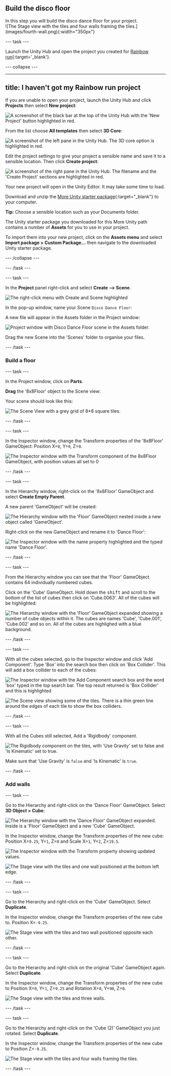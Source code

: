 ## Build the disco floor

<div style="display: flex; flex-wrap: wrap">
<div style="flex-basis: 200px; flex-grow: 1; margin-right: 15px;">
In this step you will build the disco dance floor for your project. 
</div>
<div>
![The Stage view with the tiles and four walls framing the tiles.](images/fourth-wall.png){:width="350px"}
</div>
</div>

--- task ---

Launch the Unity Hub and open the project you created for [Rainbow run](https://projects.raspberrypi.org/en/projects/rainbow-run/0){:target='_blank'}.

--- collapse ---

---
title: I haven't got my Rainbow run project
---

If you are unable to open your project, launch the Unity Hub and click **Projects** then select **New project**:

![A screenshot of the black bar at the top of the Unity Hub with the 'New Project' button highlighted in red.](images/new-project.png)

From the list choose **All templates** then select **3D Core**:

![A screenshot of the left pane in the Unity Hub. The 3D core option is highlighted in red.](images/3D-core.png)

Edit the project settings to give your project a sensible name and save it to a sensible location. Then click **Create project**:

![A screenshot of the right pane in the Unity Hub. The filename and the 'Create Project' sections are highlighted in red.](images/create-project.png)

Your new project will open in the Unity Editor. It may take some time to load.

Download and unzip the [More Unity starter package](https://rpf.io/p/en/rainbow-run-go){:target="_blank"} to your computer. 

**Tip:** Choose a sensible location such as your Documents folder.

The Unity starter package you downloaded for this More Unity path contains a number of **Assets** for you to use in your project.

To import them into your new project, click on the **Assets menu** and select **Import package > Custom Package…** then navigate to the downloaded Unity starter package.

--- /collapse ---

--- /task ---

--- task ---

In the **Project** panel right-click and select **Create --> Scene**.

![The right-click menu with Create and Scene highlighted](images/create-scene.png)

In the pop-up window, name your Scene `Disco Dance Floor`:

A new file will appear in the Assets folder in the Project window:

![Project window with Disco Dance Floor scene in the Assets folder.](images/disco-dance-floor-scene.png)

Drag the new Scene into the 'Scenes' folder to organise your files.

--- /task ---

### Build a floor

--- task ---

In the Project window, click on **Parts**.

**Drag** the '8x8Floor' object to the Scene view: 

Your scene should look like this:

![The Scene View with a grey grid of 8*8 square tiles.](images/tiled-floor.png)

--- /task ---

--- task ---

In the Inspector window, change the Transform properties of the '8x8Floor' GameObject: Position X=`0`, Y=`0`, Z=`0`.

![The Inspector window with the Transform component of the 8x8Floor GameObject, with position values all set to 0](images/floor-position.png)

--- /task ---

--- task ---

In the Hierarchy window, right-click on the '8x8Floor' GameObject and select **Create Empty Parent**. 

A new parent 'GameObject' will be created:

![The Hierarchy window with the 'Floor' GameObject nested inside a new object called 'GameObject'.](images/empty-parent.png)

Right-click on the new GameObject and rename it to 'Dance Floor':

![The Inspector window with the name property highlighted and the typed name 'Dance Floor'.](images/rename-gameobject.png)

--- /task ---

--- task ---

From the Hierarchy window you can see that the 'Floor' GameObject contains 64 individually numbered cubes.

Click on the 'Cube' GameObject. Hold down the <kbd>shift</kbd> and scroll to the bottom of the list of cubes then click on 'Cube.0063'. All of the cubes will be highlighted: 

![The Hierarchy window with the 'Floor' GameObject expanded showing a number of cube objects within it. The cubes are names 'Cube', 'Cube.001', 'Cube.002' and so on. All of the cubes are highlighed with a blue background.](images/hierarchy-cubes.png)

--- /task ---

--- task ---

With all the cubes selected, go to the Inspector window and click 'Add Component'. Type 'Box' into the search box then click on 'Box Collider'. This will add a box collider to each of the cubes:

![The Inspector window with the Add Component search box and the word 'box' typed in the top search bar. The top result returned is 'Box Collider' and this is highlighted](images/add-box-collider.png)

![The Scene view showing some of the tiles. There is a thin green line around the edges of each tile to show the box colliders.](images/box-collider-scene.png)

--- /task ---

--- task ---

With all the Cubes still selected, Add a 'Rigidbody' component. 

![The Rigidbody component on the tiles, with 'Use Gravity' set to false and 'Is Kinematic' set to true.](images/floor-rigidbody.png)

Make sure that 'Use Gravity' is `false` and 'Is Kinematic' is `true`.

--- /task ---

### Add walls

--- task ---

Go to the Hierarchy and right-click on the 'Dance Floor' GameObject. Select **3D Object > Cube**:

![The Hierarchy window with the 'Dance Floor' GameObject expanded. Inside is a 'Floor' GameObject and a new 'Cube' GameObject.](images/hierarchy-wall.png)

In the Inspector window, change the Transform properties of the new cube: Position X=`9.25`, Y=`1`, Z=`0` and Scale X=`1`, Y=`2`, Z=`19.5`. 

![The Inspector window with the Transform property showing updated values.](images/transform-wall.png)

![The Stage view with the tiles and one wall positioned at the bottom left edge.](images/first-wall.png)

--- /task ---

--- task ---

Go to the Hierarchy and right-click on the 'Cube' GameObject. Select **Duplicate**.

In the Inspector window, change the Transform properties of the new cube to. Position X=`-9.25`.

![The Stage view with the tiles and two wall positioned opposite each other.](images/second-wall.png)

--- /task ---

--- task ---

Go to the Hierarchy and right-click on the original 'Cube' GameObject again. Select **Duplicate**.

In the Inspector window, change the Transform properties of the new cube to Position X=`0`, Y=`1`, Z=`9.25` and Rotation X=`0`, Y=`90`, Z=`0`.

![The Stage view with the tiles and three walls.](images/third-wall.png)

--- /task ---

--- task ---

Go to the Hierarchy and right-click on the 'Cube (2)' GameObject you just rotated. Select **Duplicate**.

In the Inspector window, change the Transform properties of the new cube to Position Z=`-9.25`.

![The Stage view with the tiles and four walls framing the tiles.](images/fourth-wall.png)

--- /task ---